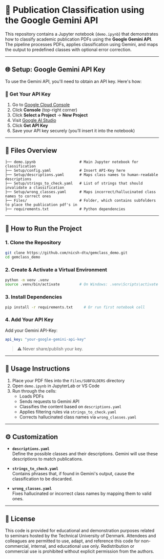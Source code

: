# 📘 Publication Classification using the Google Gemini API

This repository contains a Jupyter notebook (`demo.ipynb`) that demonstrates how to classify academic publication PDFs using the **Google Gemini API**. The pipeline processes PDFs, applies classification using Gemini, and maps the output to predefined classes with optional error correction.

---

## 🌐 Setup: Google Gemini API Key

To use the Gemini API, you'll need to obtain an API key. Here's how:

### 🔑 Get Your API Key

1. Go to [Google Cloud Console](https://cloud.google.com/)
2. Click **Console** (top-right corner)
3. Click **Select a Project** → **New Project**
4. Visit [Google AI Studio](https://aistudio.google.com)
5. Click **Get API Key**
6. Save your API key securely (you’ll insert it into the notebook)

---

## 🧰 Files Overview

```
├── demo.ipynb                    # Main Jupyter notebook for classification
├── Setup/config.yaml             # Insert API-Key here
├── Setup/descriptions.yaml       # Maps class names to human-readable descriptions
├── Setup/strings_to_check.yaml   # List of strings that should invalidate a classification
├── Setup/wrong_classes.yaml      # Maps incorrect/hallucinated class names to correct ones
├── Files/                        # Folder, which contains subfolders to place the publication pdf's in
├── requirements.txt              # Python dependencies
```

---

## 🚀 How to Run the Project

### 1. Clone the Repository

```bash
git clone https://github.com/nicsh-dtu/gemclass_demo.git
cd gemclass_demo
```

### 2. Create & Activate a Virtual Environment

```bash
python -m venv .venv
source .venv/bin/activate         # On Windows: .venv\Scripts\activate
```

### 3. Install Dependencies

```bash
pip install -r requirements.txt     # Or run first notebook cell
```

### 4. Add Your API Key

Add your Gemini API-Key:

```yaml
api_key: "your-google-gemini-api-key"
```

> ⚠️ Never share/publish your key.

---

## 📄 Usage Instructions

1. Place your PDF files into the `Files/SUBFOLDERS` directory
2. Open `demo.ipynb` in JupyterLab or VS Code
3. Run through the cells:
   - Loads PDFs
   - Sends requests to Gemini API
   - Classifies the content based on `descriptions.yaml`
   - Applies filtering rules via `strings_to_check.yaml`
   - Corrects hallucinated class names via `wrong_classes.yaml`

---

## ⚙️ Customization

- **`descriptions.yaml`**  
  Define the possible classes and their descriptions. Gemini will use these descriptions to match publications.

- **`strings_to_check.yaml`**  
  Contains phrases that, if found in Gemini's output, cause the classification to be discarded.

- **`wrong_classes.yaml`**  
  Fixes hallucinated or incorrect class names by mapping them to valid ones.

---

## 📄 License

This code is provided for educational and demonstration purposes related to seminars hosted by the Technical University of Denmark. Attendees and colleagues are permitted to use, adapt, and reference this code for non-commercial, internal, and educational use only. Redistribution or commercial use is prohibited without explicit permission from the authors.